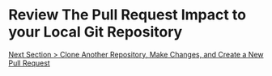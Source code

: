 # Review The Pull Request Impact to your Local Git Repository







[Next Section > Clone Another Repository, Make Changes, and Create a New Pull Request]( section_13.md "Clone Another Repository, Make Changes, and Create a New Pull Request")


